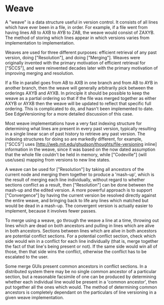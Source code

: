 # Weave

A "weave" is a data structure useful in version control. It consists of all lines which have ever been in a file, in order. For example, if a file went from having lines AB to AXB to AYB to ZAB, the weave would consist of ZAXYB. The method of storing which lines appear in which versions varies from implementation to implementation.

Weaves are used for three different purposes: efficient retrieval of any past version, doing ["Resolution"], and doing ["Merging"]. Weaves were originally invented with the primary motivation of efficient retrieval for ["SCCS"], and were reinvented decades later with the primary motivation of improving merging and resolution.

If a file in parallel goes from AB to AXB in one branch and from AB to AYB in another branch, then the weave will generally arbitrarily pick between the orderings AXYB and AYXB. In principle it should be possible to keep the weave as a partial ordering so that if the file was merged together as either AXYB or AYXB then the weave will be updated to reflect that specific full ordering. This is complicated to do, and hasn't been implemented to date. See EdgeVersioning for a more detailed discussion of this case.

Most weave implementations have a very fast indexing structure for determining what lines are present in every past version, typically resulting in a single linear scan of past history to retrieve any past version. The indexing structures for doing so are markedly different, for example, ["SCCS"] uses [http://web.mit.edu/ghudson/thoughts/file-versioning inline] information in the weave, since it was based on the now dated assumption that the whole file couldn't be held in memory, while ["Codeville"] (will use/uses) mapping from versions to new line states.

A weave can be used for ["Resolution"] by taking all ancestors of the current node and merging them together to produce a 'mash-up', which is the result of merging each line individually, without regard to whether sections conflict as a result, then ["Resolution"] can be done between the mash-up and the edited version. A more powerful approach is to support ["Convergence"] by having the current version be resolved directly against the entire weave, and bringing back to life any lines which matched but would be dead in a mash-up. The convergent version is actually easier to implement, because it involves fewer passes.

To merge using a weave, go through the weave a line at a time, throwing out lines which are dead on both ancestors and pulling in lines which are alive in both ancestors. Sections between lines which are alive in both ancestors are potential conflict sections. For a potential conflict section, check which side would win in a conflict for each line individually (that is, merge together the fact of that line's being present or not). If the same side would win all of those, then that side wins the conflict, otherwise the conflict has to be escalated to the user.

Some merge GUIs present common ancestors in conflict sections. In a distributed system there may be no single common ancestor of a particular section, but a reasonable facsimile of one can be produced by determining whether each individual line would be present in a 'common ancestor', then put together all the ones which would. The method of determining common ancestors is completely dependant on the particulars of line versioning in a given weave implementation.
